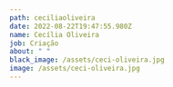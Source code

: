 ```yaml
---
path: ceciliaoliveira
date: 2022-08-22T19:47:55.980Z
name: Cecília Oliveira
job: Criação
about: " "
black_image: /assets/ceci-oliveira.jpg
image: /assets/ceci-oliveira.jpg
---
```

